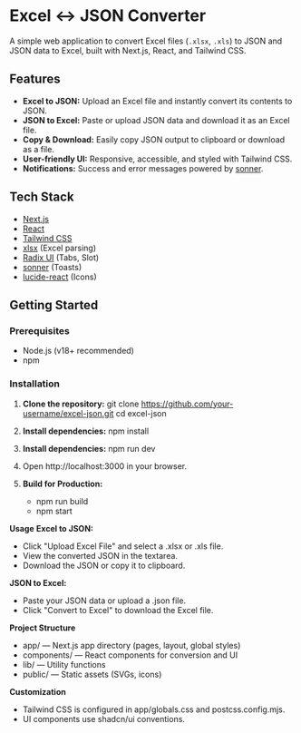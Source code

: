 # Excel ↔ JSON Converter

A simple web application to convert Excel files (`.xlsx`, `.xls`) to JSON and JSON data to Excel, built with Next.js, React, and Tailwind CSS.

## Features

- **Excel to JSON:** Upload an Excel file and instantly convert its contents to JSON.
- **JSON to Excel:** Paste or upload JSON data and download it as an Excel file.
- **Copy & Download:** Easily copy JSON output to clipboard or download as a file.
- **User-friendly UI:** Responsive, accessible, and styled with Tailwind CSS.
- **Notifications:** Success and error messages powered by [sonner](https://sonner.emilkowal.ski/).

## Tech Stack

- [Next.js](https://nextjs.org/)
- [React](https://react.dev/)
- [Tailwind CSS](https://tailwindcss.com/)
- [xlsx](https://github.com/SheetJS/sheetjs) (Excel parsing)
- [Radix UI](https://www.radix-ui.com/) (Tabs, Slot)
- [sonner](https://sonner.emilkowal.ski/) (Toasts)
- [lucide-react](https://lucide.dev/) (Icons)

## Getting Started

### Prerequisites

- Node.js (v18+ recommended)
- npm

### Installation

1. **Clone the repository:**
   git clone https://github.com/your-username/excel-json.git
   cd excel-json

2. **Install dependencies:**
    npm install

3. **Install dependencies:**
    npm run dev

4. Open http://localhost:3000 in your browser.

5. **Build for Production:**
    - npm run build
    - npm start

**Usage**
**Excel to JSON:**

- Click "Upload Excel File" and select a .xlsx or .xls file.
- View the converted JSON in the textarea.
- Download the JSON or copy it to clipboard.

**JSON to Excel:**

- Paste your JSON data or upload a .json file.
- Click "Convert to Excel" to download the Excel file.

**Project Structure**
- app/ — Next.js app directory (pages, layout, global styles)
- components/ — React components for conversion and UI
- lib/ — Utility functions
- public/ — Static assets (SVGs, icons)

**Customization**
- Tailwind CSS is configured in app/globals.css and postcss.config.mjs.
- UI components use shadcn/ui conventions.